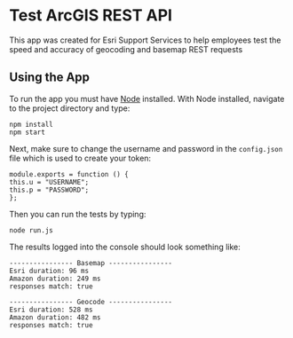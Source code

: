 # Test ArcGIS REST API

This app was created for Esri Support Services to help employees test the speed and accuracy of geocoding and basemap REST requests

## Using the App
To run the app you must have [Node](https://nodejs.org/en/) installed. With Node installed, navigate to the project directory and type:

```
npm install
npm start
```

Next, make sure to change the username and password in the ```config.json``` file which is used to create your token:
```
module.exports = function () {
this.u = "USERNAME";
this.p = "PASSWORD";
};
```
Then you can run the tests by typing:
```
node run.js
```
The results logged into the console should look something like:
```
---------------- Basemap ----------------
Esri duration: 96 ms
Amazon duration: 249 ms
responses match: true

---------------- Geocode ----------------
Esri duration: 528 ms
Amazon duration: 482 ms
responses match: true
```